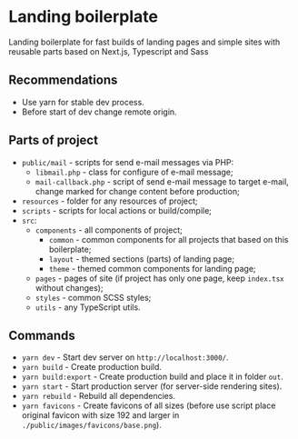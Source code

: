 # Landing boilerplate

Landing boilerplate for fast builds of landing pages and simple sites with reusable parts based on Next.js, Typescript and Sass

## Recommendations

- Use yarn for stable dev process.
- Before start of dev change remote origin.
## Parts of project

- `public/mail` - scripts for send e-mail messages via PHP:
  - `libmail.php` - class for configure of e-mail message;
  - `mail-callback.php` - script of send e-mail message to target e-mail, change marked for change content before production;
- `resources` - folder for any resources of project;
- `scripts` - scripts for local actions or build/compile;
- `src`:
  - `components` - all components of project;
    - `common` - common components for all projects that based on this boilerplate;
    - `layout` - themed sections (parts) of landing page;
    - `theme` - themed common components for landing page;
  - `pages` - pages of site (if project has only one page, keep `index.tsx` without changes);
  - `styles` - common SCSS styles;
  - `utils` - any TypeScript utils.

## Commands

- `yarn dev` - Start dev server on `http://localhost:3000/`.
- `yarn build` - Create production build.
- `yarn build:export` - Create production build and place it in folder `out`.
- `yarn start` - Start production server (for server-side rendering sites).
- `yarn rebuild` - Rebuild all dependencies.
- `yarn favicons` - Create favicons of all sizes (before use script place original favicon with size 192 and larger in `./public/images/favicons/base.png`).